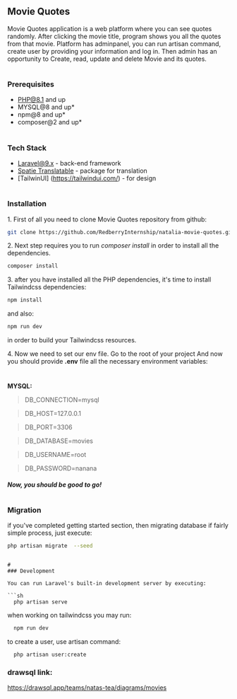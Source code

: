 Movie Quotes 
---
Movie Quotes application is a web platform where you can see quotes randomly. After clicking the movie title, program shows you all the quotes from that movie. Platform has adminpanel, you can run artisan command, create user by providing your information and log in. Then admin has an opportunity to Create, read, update and delete Movie and its quotes.

#
### Prerequisites

* PHP@8.1 and up
* MYSQL@8 and up*
* npm@8 and up*
* composer@2 and up*


#
### Tech Stack

* [Laravel@9.x](https://laravel.com/docs/9.x) - back-end framework
* [Spatie Translatable](https://github.com/spatie/laravel-translatable) - package for translation
* [TailwinUI] (https://tailwindui.com/) - for design

#
### Installation
1\. First of all you need to clone Movie Quotes repository from github:
```sh
git clone https://github.com/RedberryInternship/natalia-movie-quotes.git
```

2\. Next step requires you to run *composer install* in order to install all the dependencies.
```sh
composer install
```

3\. after you have installed all the PHP dependencies, it's time to install Tailwindcss dependencies:
```sh
npm install
```

and also:
```sh
npm run dev
```
in order to build your Tailwindcss resources.

4\. Now we need to set our env file. Go to the root of your project
And now you should provide **.env** file all the necessary environment variables:

#
**MYSQL:**
>DB_CONNECTION=mysql

>DB_HOST=127.0.0.1

>DB_PORT=3306

>DB_DATABASE=movies

>DB_USERNAME=root

>DB_PASSWORD=nanana



##### Now, you should be good to go!


#
### Migration
if you've completed getting started section, then migrating database if fairly simple process, just execute:
```sh
php artisan migrate  --seed
```

```

#
### Development

You can run Laravel's built-in development server by executing:

```sh
  php artisan serve
```

when working on tailwindcss you may run:

```sh
  npm run dev
```

to create a user, use artisan command:
```
  php artisan user:create
```

### drawsql link:

https://drawsql.app/teams/natas-tea/diagrams/movies
